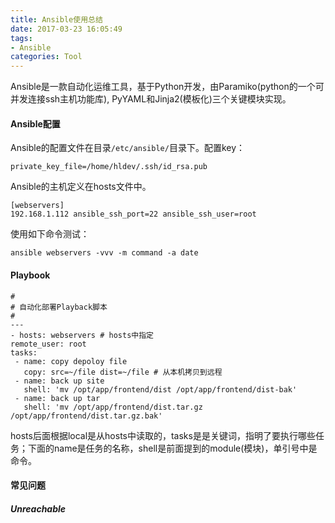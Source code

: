 ```yaml
---
title: Ansible使用总结
date: 2017-03-23 16:05:49
tags:
- Ansible
categories: Tool
---
```


Ansible是一款自动化运维工具，基于Python开发，由Paramiko(python的一个可并发连接ssh主机功能库), PyYAML和Jinja2(模板化)三个关键模块实现。

<!-- more -->

#### Ansible配置

Ansible的配置文件在目录`/etc/ansible/`目录下。配置key：

```shell
private_key_file=/home/hldev/.ssh/id_rsa.pub
```

Ansible的主机定义在hosts文件中。

```shell
[webservers]
192.168.1.112 ansible_ssh_port=22 ansible_ssh_user=root
```

使用如下命令测试：

```shell
ansible webservers -vvv -m command -a date
```

#### Playbook

 ```shell
 #
# 自动化部署Playback脚本
#
---
- hosts: webservers # hosts中指定
remote_user: root
tasks:
  - name: copy depoloy file
    copy: src=~/file dist=~/file # 从本机拷贝到远程
  - name: back up site
    shell: 'mv /opt/app/frontend/dist /opt/app/frontend/dist-bak'
  - name: back up tar
    shell: 'mv /opt/app/frontend/dist.tar.gz /opt/app/frontend/dist.tar.gz.bak'
 ```  

hosts后面根据local是从hosts中读取的，tasks是是关键词，指明了要执行哪些任务；下面的name是任务的名称，shell是前面提到的module(模块)，单引号中是命令。

#### 常见问题

##### Unreachable




